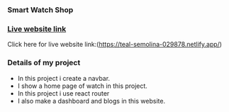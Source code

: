 ### Smart Watch Shop
### [Live website link](https://teal-semolina-029878.netlify.app/)

Click here for live website link:(https://teal-semolina-029878.netlify.app/)

### Details of my project

* In this project i create a navbar.
* I show a home page of watch in this   project.
* In this project i use react router
* I also make a dashboard and blogs in this website.
